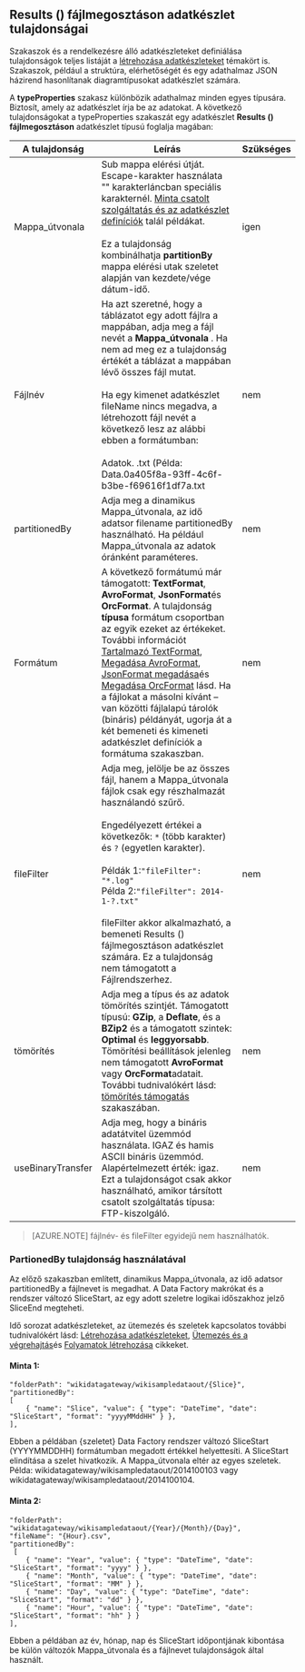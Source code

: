 ## <a name="fileshare-dataset-type-properties"></a>Results () fájlmegosztáson adatkészlet tulajdonságai

Szakaszok és a rendelkezésre álló adatkészleteket definiálása tulajdonságok teljes listáját a [létrehozása adatkészleteket](../articles/data-factory/data-factory-create-datasets.md) témakört is. Szakaszok, például a struktúra, elérhetőségét és egy adathalmaz JSON házirend hasonlítanak diagramtípusokat adatkészlet számára. 

A **typeProperties** szakasz különbözik adathalmaz minden egyes típusára. Biztosít, amely az adatkészlet írja be az adatokat. A következő tulajdonságokat a typeProperties szakaszát egy adatkészlet **Results () fájlmegosztáson** adatkészlet típusú foglalja magában:

A tulajdonság | Leírás | Szükséges
-------- | ----------- | --------
Mappa_útvonala | Sub mappa elérési útját. Escape-karakter használata "\" karakterláncban speciális karakternél. [Minta csatolt szolgáltatás és az adatkészlet definíciók](#sample-linked-service-and-dataset-definitions) talál példákat.<br/><br/>Ez a tulajdonság kombinálhatja **partitionBy** mappa elérési utak szeletet alapján van kezdete/vége dátum-idő. | igen
Fájlnév | Ha azt szeretné, hogy a táblázatot egy adott fájlra a mappában, adja meg a fájl nevét a **Mappa_útvonala** . Ha nem ad meg ez a tulajdonság értékét a táblázat a mappában lévő összes fájl mutat.<br/><br/>Ha egy kimenet adatkészlet fileName nincs megadva, a létrehozott fájl nevét a következő lesz az alábbi ebben a formátumban: <br/><br/>Adatok. <Guid>.txt (Példa: Data.0a405f8a-93ff-4c6f-b3be-f69616f1df7a.txt | nem
partitionedBy | Adja meg a dinamikus Mappa_útvonala, az idő adatsor filename partitionedBy használható. Ha például Mappa_útvonala az adatok óránként paraméteres. | nem
Formátum | A következő formátumú már támogatott: **TextFormat**, **AvroFormat**, **JsonFormat**és **OrcFormat**. A tulajdonság **típusa** formátum csoportban az egyik ezeket az értékeket. További információt [Tartalmazó TextFormat](#specifying-textformat), [Megadása AvroFormat](#specifying-avroformat), [JsonFormat megadása](#specifying-jsonformat)és [Megadása OrcFormat](#specifying-orcformat) lásd. Ha a fájlokat a másolni kívánt – van közötti fájlalapú tárolók (bináris) példányát, ugorja át a két bemeneti és kimeneti adatkészlet definíciók a formátuma szakaszban. | nem
fileFilter | Adja meg, jelölje be az összes fájl, hanem a Mappa_útvonala fájlok csak egy részhalmazát használandó szűrő.<br/><br/>Engedélyezett értékei a következők: `*` (több karakter) és `?` (egyetlen karakter).<br/><br/>Példák 1:`"fileFilter": "*.log"`<br/>Példa 2:`"fileFilter": 2014-1-?.txt"`<br/><br/> fileFilter akkor alkalmazható, a bemeneti Results () fájlmegosztáson adatkészlet számára. Ez a tulajdonság nem támogatott a Fájlrendszerhez.  | nem
| tömörítés | Adja meg a típus és az adatok tömörítés szintjét. Támogatott típusú: **GZip**, a **Deflate**, és a **BZip2** és a támogatott szintek: **Optimal** és **leggyorsabb**. Tömörítési beállítások jelenleg nem támogatott **AvroFormat** vagy **OrcFormat**adatait. További tudnivalókért lásd: [tömörítés támogatás](#compression-support) szakaszában.  | nem |
| useBinaryTransfer | Adja meg, hogy a bináris adatátvitel üzemmód használata. IGAZ és hamis ASCII bináris üzemmód. Alapértelmezett érték: igaz. Ezt a tulajdonságot csak akkor használható, amikor társított csatolt szolgáltatás típusa: FTP-kiszolgáló. | nem | 
 

> [AZURE.NOTE] fájlnév- és fileFilter egyidejű nem használhatók.

### <a name="using-partionedby-property"></a>PartionedBy tulajdonság használatával

Az előző szakaszban említett, dinamikus Mappa_útvonala, az idő adatsor partitionedBy a fájlnevet is megadhat. A Data Factory makrókat és a rendszer változó SliceStart, az egy adott szeletre logikai időszakhoz jelző SliceEnd megteheti. 

Idő sorozat adatkészleteket, az ütemezés és szeletek kapcsolatos további tudnivalókért lásd: [Létrehozása adatkészleteket](../articles/data-factory/data-factory-create-datasets.md), [Ütemezés és a végrehajtás](../articles/data-factory/data-factory-scheduling-and-execution.md)és [Folyamatok létrehozása](../articles/data-factory/data-factory-create-pipelines.md) cikkeket. 

#### <a name="sample-1"></a>Minta 1:

    "folderPath": "wikidatagateway/wikisampledataout/{Slice}",
    "partitionedBy": 
    [
        { "name": "Slice", "value": { "type": "DateTime", "date": "SliceStart", "format": "yyyyMMddHH" } },
    ],

Ebben a példában {szeletet} Data Factory rendszer változó SliceStart (YYYYMMDDHH) formátumban megadott értékkel helyettesíti. A SliceStart elindítása a szelet hivatkozik. A Mappa_útvonala eltér az egyes szeletek. Példa: wikidatagateway/wikisampledataout/2014100103 vagy wikidatagateway/wikisampledataout/2014100104.

#### <a name="sample-2"></a>Minta 2:

    "folderPath": "wikidatagateway/wikisampledataout/{Year}/{Month}/{Day}",
    "fileName": "{Hour}.csv",
    "partitionedBy": 
     [
        { "name": "Year", "value": { "type": "DateTime", "date": "SliceStart", "format": "yyyy" } },
        { "name": "Month", "value": { "type": "DateTime", "date": "SliceStart", "format": "MM" } }, 
        { "name": "Day", "value": { "type": "DateTime", "date": "SliceStart", "format": "dd" } }, 
        { "name": "Hour", "value": { "type": "DateTime", "date": "SliceStart", "format": "hh" } } 
    ],

Ebben a példában az év, hónap, nap és SliceStart időpontjának kibontása be külön változók Mappa_útvonala és a fájlnevet tulajdonságok által használt.
